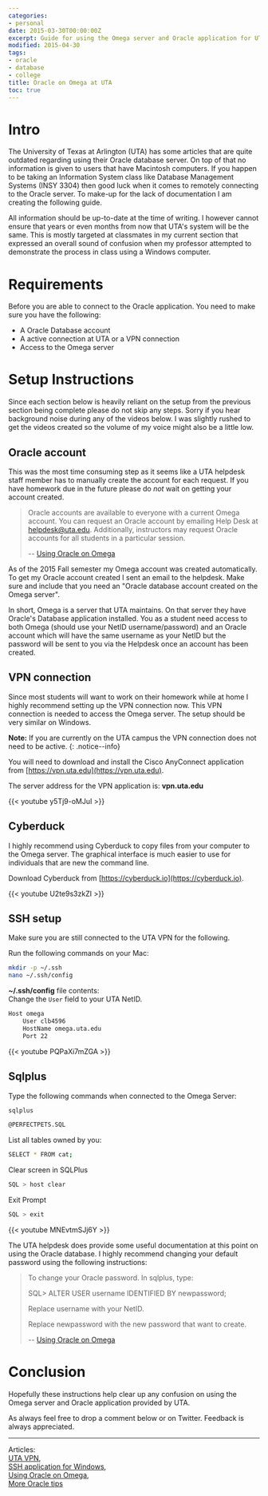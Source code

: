 ```yaml
---
categories:
- personal
date: 2015-03-30T00:00:00Z
excerpt: Guide for using the Omega server and Oracle application for UTA students.
modified: 2015-04-30
tags:
- oracle
- database
- college
title: Oracle on Omega at UTA
toc: true
---
```



# Intro
The University of Texas at Arlington (UTA) has some articles that are quite outdated regarding using their Oracle database server. On top of that no information is given to users that have Macintosh computers. If you happen to be taking an Information System class like Database Management Systems (INSY 3304) then good luck when it comes to remotely connecting to the Oracle server. To make-up for the lack of documentation I am creating the following guide.

All information should be up-to-date at the time of writing. I however cannot ensure that years or even months from now that UTA's system will be the same. This is mostly targeted at classmates in my current section that expressed an overall sound of confusion when my professor attempted to demonstrate the process in class using a Windows computer.

# Requirements
Before you are able to connect to the Oracle application. You need to make sure you have the following:

* A Oracle Database account
* A active connection at UTA or a VPN connection
* Access to the Omega server

# Setup Instructions
Since each section below is heavily reliant on the setup from the previous section being complete please do not skip any steps. Sorry if you hear background noise during any of the videos below. I was slightly rushed to get the videos created so the volume of my voice might also be a little low.

## Oracle account
This was the most time consuming step as it seems like a UTA helpdesk staff member has to manually create the account for each request. If you have homework due in the future please do _not_ wait on getting your account created.

> Oracle accounts are available to everyone with a current Omega account. You can request an Oracle account by emailing Help Desk at [helpdesk@uta.edu](mailto:helpdesk@uta.edu). Additionally, instructors may request Oracle accounts for all students in a particular session.
>
> -- [Using Oracle on Omega](http://www.uta.edu/oit/cs/unix/applications/oracle/Using-Oracle-on-Omega.php)

As of the 2015 Fall semester my Omega account was created automatically. To get my Oracle account created I sent an email to the helpdesk. Make sure and include that you need an "Oracle database account created on the Omega server".

In short, Omega is a server that UTA maintains. On that server they have Oracle's Database application installed. You as a student need access to both Omega (should use your NetID username/password) and an Oracle account which will have the same username as your NetID but the password will be sent to you via the Helpdesk once an account has been created.

## VPN connection
Since most students will want to work on their homework while at home I highly recommend setting up the VPN connection now. This VPN connection is needed to access the Omega server. The setup should be very similar on Windows.

**Note:** If you are currently on the UTA campus the VPN connection does not need to be active.
{: .notice--info}


You will need to download and install the Cisco AnyConnect application from [https://vpn.uta.edu](https://vpn.uta.edu).

The server address for the VPN application is: **vpn.uta.edu**

{{< youtube y5Tj9-oMJuI >}}



## Cyberduck
I highly recommend using Cyberduck to copy files from your computer to the Omega server. The graphical interface is much easier to use for individuals that are new the command line.

Download Cyberduck from [https://cyberduck.io](https://cyberduck.io).


{{< youtube U2te9s3zkZI >}}


## SSH setup

Make sure you are still connected to the UTA VPN for the following.

Run the following commands on your Mac:

```bash
mkdir -p ~/.ssh
nano ~/.ssh/config
```


**~/.ssh/config** file contents:  
Change the ``User`` field to your UTA NetID.

```bash
Host omega
    User clb4596
    HostName omega.uta.edu
    Port 22
```

{{< youtube PQPaXi7mZGA >}}

## Sqlplus


Type the following commands when connected to the Omega Server:

```bash
sqlplus
```

```bash
@PERFECTPETS.SQL
```

List all tables owned by you:
```bash
SELECT * FROM cat;
```


Clear screen in SQLPlus
```bash
SQL > host clear
```

Exit Prompt
```bash
SQL > exit
```


{{< youtube MNEvtmSJj6Y >}}


The UTA helpdesk does provide some useful documentation at this point on using the Oracle database. I highly recommend changing your default password using the following instructions:

> To change your Oracle password. In sqlplus, type:
>
> SQL> ALTER USER username IDENTIFIED BY newpassword;
>
> Replace username with your NetID.
>
> Replace newpassword with the new password that want to create.
>
> -- [Using Oracle on Omega](http://www.uta.edu/oit/cs/unix/applications/oracle/Using-Oracle-on-Omega.php)

# Conclusion
Hopefully these instructions help clear up any confusion on using the Omega server and Oracle application provided by UTA.

As always feel free to drop a comment below or on Twitter. Feedback is always appreciated.

---

Articles:  
[UTA VPN](http://www.uta.edu/oit/cs/software/vpn/),  
[SSH application for Windows](http://www.uta.edu/oit/cs/software/ssh/ssh-secure-shell-for-workstations-3/index.php),  
[Using Oracle on Omega](http://www.uta.edu/oit/cs/unix/applications/oracle/Using-Oracle-on-Omega.php),  
[More Oracle tips](http://crystal.uta.edu/~elmasri/db2/usingOracleOnOmega.html)
